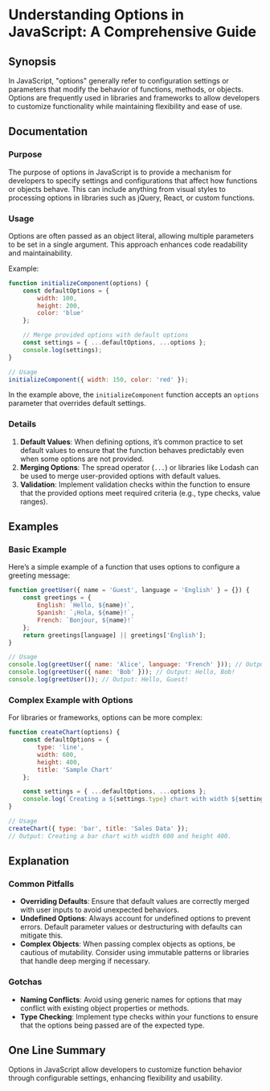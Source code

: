 <!--
Meta Description: # Understanding Options in JavaScript: A Comprehensive Guide ## Synopsis In JavaScript, "options" generally refer to configuration settings or paramet...
Meta Keywords: options, settings, function, javascript, default
-->

# Understanding Options in JavaScript: A Comprehensive Guide

## Synopsis
In JavaScript, "options" generally refer to configuration settings or parameters that modify the behavior of functions, methods, or objects. Options are frequently used in libraries and frameworks to allow developers to customize functionality while maintaining flexibility and ease of use.

## Documentation
### Purpose
The purpose of options in JavaScript is to provide a mechanism for developers to specify settings and configurations that affect how functions or objects behave. This can include anything from visual styles to processing options in libraries such as jQuery, React, or custom functions.

### Usage
Options are often passed as an object literal, allowing multiple parameters to be set in a single argument. This approach enhances code readability and maintainability.

Example:
```javascript
function initializeComponent(options) {
    const defaultOptions = {
        width: 100,
        height: 200,
        color: 'blue'
    };

    // Merge provided options with default options
    const settings = { ...defaultOptions, ...options };
    console.log(settings);
}

// Usage
initializeComponent({ width: 150, color: 'red' });
```

In the example above, the `initializeComponent` function accepts an `options` parameter that overrides default settings.

### Details
1. **Default Values**: When defining options, it’s common practice to set default values to ensure that the function behaves predictably even when some options are not provided.
2. **Merging Options**: The spread operator (`...`) or libraries like Lodash can be used to merge user-provided options with default values.
3. **Validation**: Implement validation checks within the function to ensure that the provided options meet required criteria (e.g., type checks, value ranges).

## Examples
### Basic Example
Here’s a simple example of a function that uses options to configure a greeting message:

```javascript
function greetUser({ name = 'Guest', language = 'English' } = {}) {
    const greetings = {
        English: `Hello, ${name}!`,
        Spanish: `¡Hola, ${name}!`,
        French: `Bonjour, ${name}!`
    };
    return greetings[language] || greetings['English'];
}

// Usage
console.log(greetUser({ name: 'Alice', language: 'French' })); // Output: Bonjour, Alice!
console.log(greetUser({ name: 'Bob' })); // Output: Hello, Bob!
console.log(greetUser()); // Output: Hello, Guest!
```

### Complex Example with Options
For libraries or frameworks, options can be more complex:

```javascript
function createChart(options) {
    const defaultOptions = {
        type: 'line',
        width: 600,
        height: 400,
        title: 'Sample Chart'
    };

    const settings = { ...defaultOptions, ...options };
    console.log(`Creating a ${settings.type} chart with width ${settings.width} and height ${settings.height}.`);
}

// Usage
createChart({ type: 'bar', title: 'Sales Data' });
// Output: Creating a bar chart with width 600 and height 400.
```

## Explanation
### Common Pitfalls
- **Overriding Defaults**: Ensure that default values are correctly merged with user inputs to avoid unexpected behaviors.
- **Undefined Options**: Always account for undefined options to prevent errors. Default parameter values or destructuring with defaults can mitigate this.
- **Complex Objects**: When passing complex objects as options, be cautious of mutability. Consider using immutable patterns or libraries that handle deep merging if necessary.

### Gotchas
- **Naming Conflicts**: Avoid using generic names for options that may conflict with existing object properties or methods.
- **Type Checking**: Implement type checks within your functions to ensure that the options being passed are of the expected type.

## One Line Summary
Options in JavaScript allow developers to customize function behavior through configurable settings, enhancing flexibility and usability.
